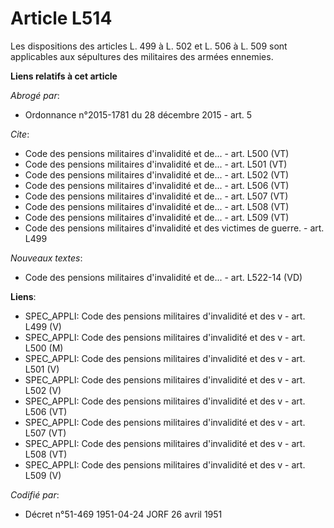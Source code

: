 # Article L514

Les dispositions des articles L. 499 à L. 502 et L. 506 à L. 509 sont applicables aux sépultures des militaires des armées
ennemies.

**Liens relatifs à cet article**

_Abrogé par_:

  - Ordonnance n°2015-1781 du 28 décembre 2015 - art. 5

_Cite_:

  - Code des pensions militaires d'invalidité et de... - art. L500 (VT)
  - Code des pensions militaires d'invalidité et de... - art. L501 (VT)
  - Code des pensions militaires d'invalidité et de... - art. L502 (VT)
  - Code des pensions militaires d'invalidité et de... - art. L506 (VT)
  - Code des pensions militaires d'invalidité et de... - art. L507 (VT)
  - Code des pensions militaires d'invalidité et de... - art. L508 (VT)
  - Code des pensions militaires d'invalidité et de... - art. L509 (VT)
  - Code des pensions militaires d'invalidité et des victimes de guerre. - art. L499

_Nouveaux textes_:

  - Code des pensions militaires d'invalidité et de... - art. L522-14 (VD)

**Liens**:

  - SPEC_APPLI: Code des pensions militaires d'invalidité et des v - art. L499 (V)
  - SPEC_APPLI: Code des pensions militaires d'invalidité et des v - art. L500 (M)
  - SPEC_APPLI: Code des pensions militaires d'invalidité et des v - art. L501 (V)
  - SPEC_APPLI: Code des pensions militaires d'invalidité et des v - art. L502 (V)
  - SPEC_APPLI: Code des pensions militaires d'invalidité et des v - art. L506 (VT)
  - SPEC_APPLI: Code des pensions militaires d'invalidité et des v - art. L507 (VT)
  - SPEC_APPLI: Code des pensions militaires d'invalidité et des v - art. L508 (VT)
  - SPEC_APPLI: Code des pensions militaires d'invalidité et des v - art. L509 (V)

_Codifié par_:

  - Décret n°51-469 1951-04-24 JORF 26 avril 1951
